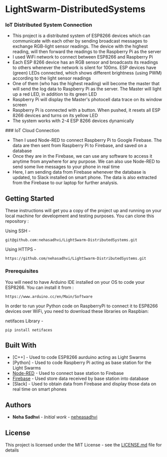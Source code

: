 # LightSwarm-DistributedSystems
  
  ### IoT Distributed System Connection
<ul>
  <li>This project is a distributed system of ESP8266 devices which can communicate with each other by sending broadcast messages to exchange RGB-light sensor readings. The device with the highest reading, will then forward the readings to the Raspberry Pi as the server</li>
  <li>I used WiFi network to connect between ESP8266 and Raspberry Pi</li>
  <li>Each ESP 8266 device has an RGB sensor and broadcasts its readings to others whenever the network is silent for 100ms. ESP devices have (green) LEDs connected, which shows different brightness (using PWM) according to the light sensor readings</li>
  <li>One of them (who has the highest reading) will become the master that will send the log data to Raspberry Pi as the server. The Master will light up a red LED, in addition to its green LED</li>
  <li>Raspberry Pi will display the Master's photocell data trace on its window screen</li>
  <li>Raspberry Pi is connected with a button. When pushed, it resets all ESP 8266 devices and turns on its yellow LED</li>
  <li>The system works with 2-4 ESP 8266 devices dynamically</li>
</ul>
  ### IoT Cloud Connection
<ul>
  <li>Then I used Node-RED to connect Raspberry Pi to Google Firebase. The data are then sent from Raspberry Pi to Firebase, and saved on a database</li>
  <li>Once they are in the Firebase, we can use any software to access it anytime from anywhere for any purpose. We can also use Node-RED to send some live messages to your phone in real time</li>
  <li>Here, I am sending data from Firebase whenever the database is updated, to Slack installed on smart phone. The data is also extracted from the Firebase to our laptop for further analysis.</li>
</ul>

## Getting Started

These instructions will get you a copy of the project up and running on your local machine for development and testing purposes. You can clone this repository :

Using SSH -
```
git@github.com:nehasadhvi/LightSwarm-DistributedSystems.git
```

Using HTTPS -
```
https://github.com/nehasadhvi/LightSwarm-DistributedSystems.git
```

### Prerequisites

You will need to have Arduino IDE installed on your OS to code your ESP8266. You can install it from :

```
https://www.arduino.cc/en/Main/Software
```
In order to run your Python code on RaspberryPi to connect it to ESP8266 devices over WiFi, you need to download these libraries on Raspbian:

netifaces Library -
```
pip install netifaces
```

## Built With

* [C++] - Used to code ESP8266 aurduino acting as Light Swarms
* [Python] - Used to code Raspberry Pi acting as base station for the Light Swarms
* [Node-RED](https://flows.nodered.org/node/node-red-contrib-firebase) - Used to connect base station to Firebase
* [Firebase](https://firebase.google.com/products/realtime-database/) - Used store data received by base station into database
* [Slack] - Used to obtain data from Firebase and display those data on real time on smart phones

## Authors

* **Neha Sadhvi** - *Initial work* - [neheasadhvi](https://github.com/nehasadhvi)

## License

This project is licensed under the MIT License - see the [LICENSE.md](LICENSE.md) file for details
